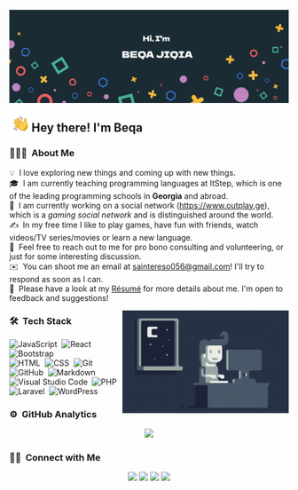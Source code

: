 ![Beqa Jiqia's Profile](./assets/GitHubHeader.png)

<img alt="Night Coding" src="https://raw.githubusercontent.com/AVS1508/AVS1508/master/assets/Hand%20Wave.gif" width='40' align="left"/><h2>Hey there! I'm Beqa</h2>

### 👨🏻‍💻 &nbsp;About Me

💡 &nbsp;I love exploring new things and coming up with new things.\
🎓 &nbsp;I am currently teaching programming languages ​​at ItStep, which is one of the leading programming schools in **Georgia** and abroad.\
🌱 &nbsp;I am currently working on a social network (https://www.outplay.ge), which is a *gaming social network* and is distinguished around the world.\
✍️ &nbsp;In my free time I like to play games, have fun with friends, watch videos/TV series/movies or learn a new language.\
💬 &nbsp;Feel free to reach out to me for pro bono consulting and volunteering, or just for some interesting discussion.\
✉️ &nbsp;You can shoot me an email at saintereso056@gmail.com! I'll try to respond as soon as I can.\
📄 &nbsp;Please have a look at my [Résumé](./assets/Developer-Resume.pdf) for more details about me. I'm open to feedback and suggestions!

<img alt="Night Coding" src="https://raw.githubusercontent.com/AVS1508/AVS1508/master/assets/Night-Coding.gif" align="right"/>

### 🛠 &nbsp;Tech Stack
![JavaScript](https://img.shields.io/badge/-JavaScript-05122A?style=flat&logo=javascript)&nbsp;
![React](https://img.shields.io/badge/-React-05122A?style=flat&logo=react)&nbsp;
![Bootstrap](https://img.shields.io/badge/-Bootstrap-05122A?style=flat&logo=bootstrap&logoColor=563D7C)\
![HTML](https://img.shields.io/badge/-HTML-05122A?style=flat&logo=HTML5)&nbsp;
![CSS](https://img.shields.io/badge/-CSS-05122A?style=flat&logo=CSS3&logoColor=1572B6)&nbsp;
![Git](https://img.shields.io/badge/-Git-05122A?style=flat&logo=git)&nbsp;
![GitHub](https://img.shields.io/badge/-GitHub-05122A?style=flat&logo=github)&nbsp;
![Markdown](https://img.shields.io/badge/-Markdown-05122A?style=flat&logo=markdown)\
![Visual Studio Code](https://img.shields.io/badge/-Visual%20Studio%20Code-05122A?style=flat&logo=visual-studio-code&logoColor=007ACC)&nbsp;
![PHP](https://img.shields.io/badge/-PHP-05122A?style=flat&logo=php)&nbsp;
![Laravel](https://img.shields.io/badge/-Laravel-05122A?style=flat&logo=laravel)&nbsp;
![WordPress](https://img.shields.io/badge/-WordPress-05122A?style=flat&logo=wordpress)&nbsp;


### ⚙️ &nbsp;GitHub Analytics

<p align="center">
<a href="https://github.com/B3K4682">
  <img height="180em" src="https://github-readme-stats-eight-theta.vercel.app/api?username=B3K4682&show_icons=true&theme=algolia&include_all_commits=true&count_private=true"/>
</a>
</p>

### 🤝🏻 &nbsp;Connect with Me

<p align="center">
<a href="https://www.outplay.ge"><img src="https://img.shields.io/badge/-outplay.ge-3423A6?style=flat&logo=Google-Chrome&logoColor=white"/></a>
<a href="mailto:saintereso056@gmail.com"><img src="https://img.shields.io/badge/-saintereso056@gmail.com-D14836?style=flat&logo=Gmail&logoColor=white"/></a>
<a href="https://www.instagram.com/beqa.winchester/"><img src="https://img.shields.io/badge/-@beqa.winchester
_-E4405F?style=flat&logo=Instagram&logoColor=white"/></a>
<a href="https://facebook.com/1B3K4"><img src="https://img.shields.io/badge/-@Beqa%20Jiqia-1877F2?style=flat&logo=Facebook&logoColor=white"/></a>
</p>
